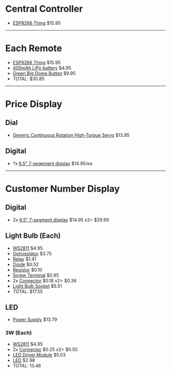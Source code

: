 # Central Controller
- [ESP8266 Thing](https://www.sparkfun.com/products/13231) $15.95
---
# Each Remote
- [ESP8266 Thing](https://www.sparkfun.com/products/13231) $15.95
- [400mAh LiPo battery](https://www.sparkfun.com/products/13851) $4.95
- [Green Big Dome Button](https://www.sparkfun.com/products/11275) $9.95
- _TOTAL_: $30.85
---
# Price Display
## Dial
- [Generic Continuous Rotation High-Torque Servo](https://www.sparkfun.com/products/9347) $13.95

## Digital
- ?x [6.5" 7-segement display](https://www.sparkfun.com/products/8530) $14.95/ea
---
# Customer Number Display
## Digital
- 2x [6.5" 7-segment display](https://www.sparkfun.com/products/8530) $14.95 x2= $29.90

## Light Bulb (Each)
- [WS2811](http://www.digikey.com/product-detail/en/adafruit-industries-llc/1378/1528-1537-ND/5804103) $4.95
- [Optoisolator](https://www.digikey.com/product-detail/en/on-semiconductor-fairchild/FOD8001/FOD8001-ND/1954454) $3.75
- [Relay](https://www.digikey.com/product-detail/en/omron-electronics-inc-emc-div/G5LE-1-36-DC5/G5LE-1-36DC5-ND/1815599) $1.41
- [Diode](http://www.digikey.com/product-detail/en/avx-corporation/SD0805S040S0R5/478-7802-1-ND/3749494) $0.52
- [Resistor](https://www.digikey.com/product-detail/en/stackpole-electronics-inc/RMCF0805JT10K0/RMCF0805JT10K0CT-ND/1942577) $0.10
- [Screw Terminal](https://www.sparkfun.com/products/8433) $0.95
- 2x [Connector](https://www.digikey.com/product-detail/en/te-connectivity-amp-connectors/640454-4/A19431-ND/258986) $0.18 x2= $0.36
- [Light Bulb Socket](https://www.amazon.com/Leviton-9875-Porcelain-Incandescent-Lampholder/dp/B00002N7IM) $5.51
- _TOTAL_: $17.55

## LED
- [Power Supply](http://www.ebay.com/itm/DROK-300001-Micro-LED-DC-DC-Digital-Boost-Voltage-Converter-LM2577-3-34V-/401231414563) $13.79

### 3W (Each)
- [WS2811](http://www.digikey.com/product-detail/en/adafruit-industries-llc/1378/1528-1537-ND/5804103) $4.95
- 2x [Connector](http://www.digikey.com/product-detail/en/te-connectivity-amp-connectors/640456-5/A19471-ND/259011) $0.25 x2= $0.50
- [LED Driver Module](http://www.ebay.com/itm/1w-LED-Driver-MBI6651-Luxeon-White-Green-Blue-Constant-Current-output-350mA-/380754263380) $5.03
- [LED](http://www.ebay.com/itm/3W-5W-7W-9W-10W-15W-20W-30W-Round-COB-SMD-LED-Bead-Ceiling-Light-Chip-/131177657515) $2.98
- _TOTAL_: 13.46
